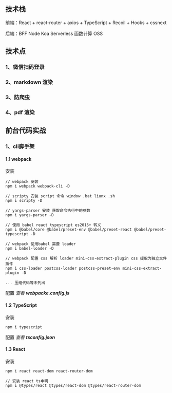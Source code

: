 ## 技术栈

前端：React + react-router + axios + TypeScript + Recoil + Hooks + cssnext

后端：BFF Node Koa Serverless 函数计算 OSS

## 技术点

### 1、微信扫码登录

### 2、markdown 渲染

### 3、防爬虫

### 4、pdf 渲染

## 前台代码实战

### 1、cli脚手架

#### 1.1 webpack
安装
```
// webpack 安装
npm i webpack webpack-cli -D

// scripty 安装 script 命令 window .bat liunx .sh
npm i scripty -D

// yargs-parser 安装 获取命令执行中的参数
npm i yargs-parser -D

// 使用 babel react typescript es2015+ 转义
npm i @babel/core @babel/preset-env @babel/preset-react @babel/preset-typescript -D

// webpack 使用babel 需要 loader
npm i babel-loader -D

// webpack 配置 css 解析 loader mini-css-extract-plugin css 提取为独立文件插件
npm i css-loader postcss-loader postcss-preset-env mini-css-extract-plugin -D

... 压缩代码等未列出
```
配置 *查看 **webpacke.config.js***

#### 1.2 TypeScript
安装
```
npm i typescript
```
配置 *查看 **tsconfig.json***

#### 1.3 React
安装
```
npm i react react-dom react-router-dom

// 安装 react ts申明
npm i @types/react @types/react-dom @types/react-router-dom
```